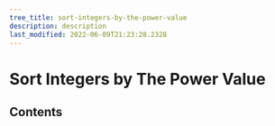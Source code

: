 ```yaml
---
tree_title: sort-integers-by-the-power-value
description: description
last_modified: 2022-06-09T21:23:28.2328
---
```


# Sort Integers by The Power Value

## Contents

